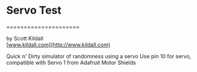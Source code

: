 # Servo Test
=====================

by Scott Kildall  
[www.kildall.com](http://www.kildall.com)

Quick n' Dirty simulator of randomness using a servo
Use pin 10 for servo, compatible with Servo 1 from Adafruit Motor Shields

